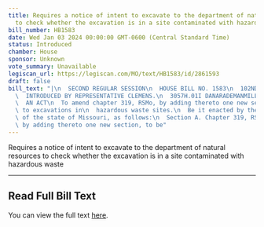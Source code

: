 ```yaml
---
title: Requires a notice of intent to excavate to the department of natural resources
  to check whether the excavation is in a site contaminated with hazardous waste
bill_number: HB1583
date: Wed Jan 03 2024 00:00:00 GMT-0600 (Central Standard Time)
status: Introduced
chamber: House
sponsor: Unknown
vote_summary: Unavailable
legiscan_url: https://legiscan.com/MO/text/HB1583/id/2861593
draft: false
bill_text: "|\n  SECOND REGULAR SESSION\n  HOUSE BILL NO. 1583\n  102ND GENERAL ASSEMBLY\n\
  \  INTRODUCED BY REPRESENTATIVE CLEMENS.\n  3057H.01I DANARADEMANMILLER,ChiefClerk\n\
  \  AN ACT\n  To amend chapter 319, RSMo, by adding thereto one new section relating\
  \ to excavations in\n  hazardous waste sites.\n  Be it enacted by the General Assembly\
  \ of the state of Missouri, as follows:\n  Section A. Chapter 319, RSMo, is amended\
  \ by adding thereto one new section, to be"
---
```

Requires a notice of intent to excavate to the department of natural resources to check whether the excavation is in a site contaminated with hazardous waste

---

## Read Full Bill Text

You can view the full text [here](https://legiscan.com/MO/text/HB1583/id/2861593).
